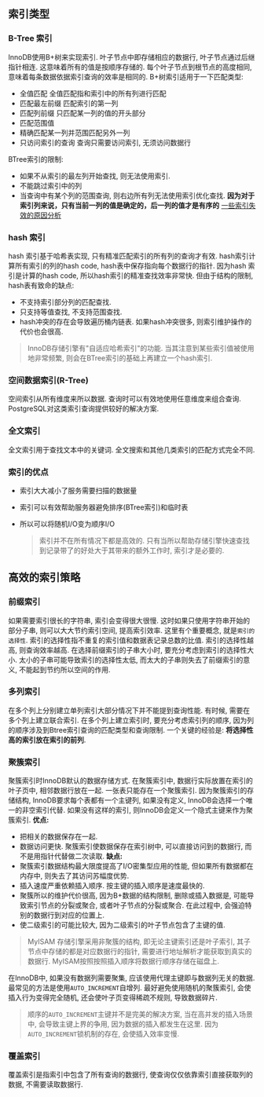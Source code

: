 ## 索引类型
### B-Tree 索引
InnoDB使用B+树来实现索引. 叶子节点中即存储相应的数据行, 叶子节点通过后继指针相连. 这意味着所有的值是按顺序存储的. 每个叶子节点到根节点的高度相同, 意味着每条数据依据索引查询的效率是相同的. B+树索引适用于一下匹配类型:
  - 全值匹配
    全值匹配指和索引中的所有列进行匹配
  - 匹配最左前缀
    匹配索引的第一列
  - 匹配列前缀
    只匹配某一列的值的开头部分
  - 匹配范围值
  - 精确匹配某一列并范围匹配另外一列
  - 只访问索引的查询
    查询只需要访问索引, 无须访问数据行

BTree索引的限制:
  - 如果不从索引的最左列开始查找, 则无法使用索引.
  - 不能跳过索引中的列
  - 当查询中有某个列的范围查询, 则右边所有列无法使用索引优化查找. **因为对于索引列来说，只有当前一列的值是确定的，后一列的值才是有序的**
[一些索引失效的原因分析](https://cloud.tencent.com/developer/article/1704743)
### hash 索引
hash 索引基于哈希表实现, 只有精准匹配索引的所有列的查询才有效. hash索引计算所有索引的列的hash code, hash表中保存指向每个数据行的指针. 
因为hash 索引是计算的hash code, 所以hash索引的精准查找效率非常快. 但由于结构的限制, hash表有致命的缺点:

  - 不支持索引部分列的匹配查找.
  - 只支持等值查找, 不支持范围查找.
  - hash冲突的存在会导致遍历桶内链表. 如果hash冲突很多, 则索引维护操作的代价也会很高.
> InnoDB存储引擎有"自适应哈希索引"的功能. 当其注意到某些索引值被使用地非常频繁, 则会在BTree索引的基础上再建立一个hash索引.
### 空间数据索引(R-Tree)
空间索引从所有维度来所以数据. 查询时可以有效地使用任意维度来组合查询. PostgreSQL对这类索引查询提供较好的解决方案.
### 全文索引
全文索引用于查找文本中的关键词. 全文搜索和其他几类索引的匹配方式完全不同.
### 索引的优点
- 索引大大减小了服务需要扫描的数据量
- 索引可以有效帮助服务器避免排序(BTree索引)和临时表
- 所以可以将随机I/O变为顺序I/O
  
  > 索引并不在所有情况下都是高效的. 只有当所以帮助存储引擎快速查找到记录带了的好处大于其带来的额外工作时, 索引才是必要的.
## 高效的索引策略
### 前缀索引
如果需要索引很长的字符串, 索引会变得很大很慢. 这时如果只使用字符串开始的部分子串, 则可以大大节约索引空间, 提高索引效率. 
这里有个重要概念, 就是`索引的选择性`. 索引的选择性指不重复的索引值和数据表记录总数的比值. 索引的选择性越高, 则查询效率越高.
在选择前缀索引的子串大小时, 要充分考虑到索引的选择性大小. 太小的子串可能导致索引的选择性太低, 而太大的子串则失去了前缀索引的意义, 不能起到节约所以空间的作用.
### 多列索引
在多个列上分别建立单列索引大部分情况下并不能提到查询性能. 有时候, 需要在多个列上建立联合索引.
在多个列上建立索引时, 要充分考虑索引列的顺序, 因为列的顺序涉及到Btree索引查询的匹配类型和查询限制. 一个关键的经验是: **将选择性高的索引放在索引的前列**.

### 聚簇索引
聚簇索引时InnoDB默认的数据存储方式. 在聚簇索引中, 数据行实际放置在索引的叶子页中, 相邻数据行放在一起. 一张表只能存在一个聚簇索引. 因为聚簇索引的存储结构, InnoDB要求每个表都有一个主键列, 如果没有定义, InnoDB会选择一个唯一的非空索引代替. 如果没有这样的索引, 则InnoDB会定义一个隐式主键来作为聚簇索引.
**优点:**
- 把相关的数据保存在一起.
- 数据访问更快. 聚簇索引使数据保存在索引树中, 可以直接访问到的数据行, 而不是用指针代替做二次读取.
**缺点:**
- 聚簇索引数据结构最大限度提高了I/O密集型应用的性能, 但如果所有数据都在内存中, 则失去了其访问苏幅度优势.
- 插入速度严重依赖插入顺序. 按主键的插入顺序是速度最快的.
- 聚簇所以的维护代价很高, 因为B+数据的结构限制, 删除或插入数据是, 可能导致索引节点的分裂或聚合, 或者叶子节点的分裂或聚合. 在此过程中, 会强迫特别的数据行到对应的位置上.
- 使二级索引的可能比较大, 因为二级索引的叶子节点包含了主键的值.
  
> MyISAM 存储引擎采用非聚簇的结构, 即无论主键索引还是叶子索引, 其子节点中存储的都是对应数据行的指针, 需要进行地址解析才能获取到真实的数据行. MyISAM按照按照插入顺序将数据行顺序存储在磁盘上.

在InnoDB中, 如果没有数据列需要聚集, 应该使用代理主键即与数据列无关的数据. 最常见的方法是使用`AUTO_INCREMENT`自增列. 最好避免使用随机的聚簇索引, 会使插入行为变得完全随机, 还会使叶子页变得稀疏不规则, 导致数据碎片.

> 顺序的`AUTO_INCREMENT`主键并不是完美的解决方案, 当在高并发的插入场景中, 会导致主键上界的争用, 因为数据的插入都发生在这里. 因为`AUTO_INCREMENT`锁机制的存在, 会使插入效率变慢.

### 覆盖索引
覆盖索引是指索引中包含了所有查询的数据行, 使查询仅仅依靠索引直接获取列的数据, 不需要读取数据行.
